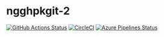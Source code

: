 # ngghpkgit-2

[![GitHub Actions Status](https://github.com/zytx800/ngghpkgit-2/workflows/CI/badge.svg)](https://github.com/zytx800/ngghpkgit-2/actions)
[![CircleCI](https://circleci.com/gh/zytx800/ngghpkgit-2.svg?style=svg)](https://circleci.com/gh/zytx800/ngghpkgit-2)
[![Azure Pipelines Status](https://dev.azure.com/zytx800/ngghpkgit-2/_apis/build/status/zytx800.ngghpkgit-2?branchName=master)](https://dev.azure.com/zytx800/ngghpkgit-2/_build/latest?definitionId=19&branchName=master)
